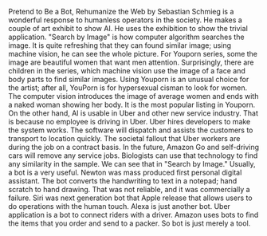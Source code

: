   Pretend to Be a Bot, Rehumanize the Web by Sebastian Schmieg is a wonderful response to humanless operators in the society. He makes a couple of art exhibit to show AI. He uses the exhibition to show the trivial application. "Search by Image" is how computer algorithm searches the image. It is quite refreshing that they can found similar image; using machine vision, he can see the whole picture. For Youporn series, some the image are beautiful women that want men attention. Surprisingly, there are children in the series, which machine vision use the image of a face and body parts to find similar images.
  Using Youporn is an unusual choice for the artist; after all, YouPorn is for hypersexual cisman to look for women. The computer vision introduces the image of average women and ends with a naked woman showing her body. It is the most popular listing in Youporn.
 On the other hand, AI is usable in Uber and other new service industry. That is because no employee is driving in Uber. Uber hires developers to make the system works. The software will dispatch and assists the customers to transport to location quickly. The societal fallout that Uber workers are during the job on a contract basis. In the future, Amazon Go and self-driving cars will remove any service jobs. Biologists can use that technology to find any similarity in the sample. We can see that in "Search by Image." 
 Usually, a bot is a very useful. Newton was mass produced first personal digital assistant. The bot converts the handwriting to text in a notepad; hand scratch to hand drawing. That was not reliable, and it was commercially a failure. Siri was next generation bot that Apple release that allows users to do operations with the human touch. Alexa is just another bot. Uber application is a bot to connect riders with a driver.  Amazon uses bots to find the items that you order and send to a packer.
So bot is just merely a tool.
